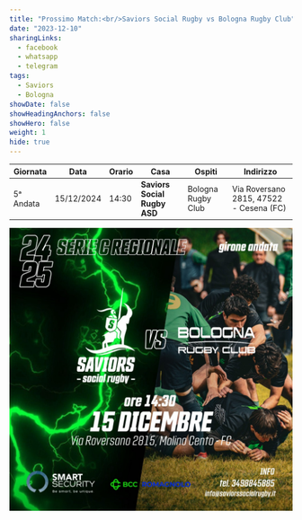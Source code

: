 ```yaml
---
title: "Prossimo Match:<br/>Saviors Social Rugby vs Bologna Rugby Club"
date: "2023-12-10"
sharingLinks:
  - facebook
  - whatsapp
  - telegram
tags:
  - Saviors
  - Bologna
showDate: false
showHeadingAnchors: false
showHero: false
weight: 1
hide: true
---
```


| Giornata  | Data       | Orario | Casa                         | Ospiti             | Indirizzo                               |
| --------- | ---------- | ------ | ---------------------------- | ------------------ | --------------------------------------- |
| 5ᵃ Andata | 15/12/2024 | 14:30  | **Saviors Social Rugby ASD** | Bologna Rugby Club | Via Roversano 2815, 47522 - Cesena (FC) |

![](./featured.jpg)

<!-- ![](./team.jpg) -->
